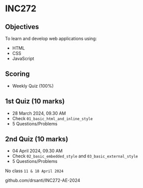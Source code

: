 # INC272

## Objectives
To learn and develop web applications using:
 - HTML
 - CSS
 - JavaScript
  
## Scoring
 - Weekly Quiz (100%)

## 1st Quiz (10 marks)
 - 28 March 2024, 09.30 AM
 - Check `01_basic_html_and_inline_style`
 - 5 Questions/Problems

## 2nd Quiz (10 marks)
 - 04 April 2024, 09.30 AM
 - Check `02_basic_embedded_style` and `03_basic_external_style`
 - 5 Questions/Problems


 No class `11 & 18 April 2024` 

github.com/drsanti/INC272-AE-2024